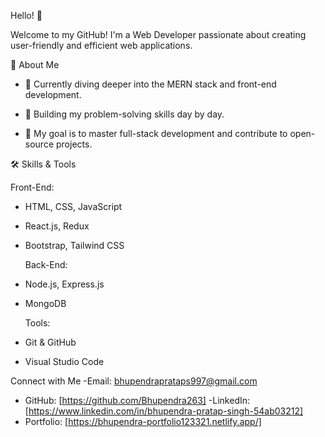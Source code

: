 Hello! 👋

Welcome to my GitHub! I'm a Web Developer passionate about creating user-friendly and efficient web applications.

  🌟 About Me
  
- 🌱 Currently diving deeper into the MERN stack and front-end development.
  
- 🤔 Building my problem-solving skills day by day.
- 🎯 My goal is to master full-stack development and contribute to open-source projects.


🛠️ Skills & Tools

  Front-End:
- HTML, CSS, JavaScript
- React.js, Redux
- Bootstrap, Tailwind CSS

  Back-End:
- Node.js, Express.js
- MongoDB

  Tools:
- Git & GitHub
- Visual Studio Code


Connect with Me
-Email: bhupendraprataps997@gmail.com
- GitHub: [https://github.com/Bhupendra263]
-LinkedIn: [https://www.linkedin.com/in/bhupendra-pratap-singh-54ab03212]
- Portfolio: [https://bhupendra-portfolio123321.netlify.app/]

